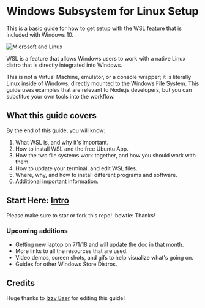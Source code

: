 # Windows Subsystem for Linux Setup

This is a basic guide for how to get setup with the WSL feature that is included with Windows 10.

![Microsoft and Linux](https://i.imgur.com/GOij8My.png)

WSL is a feature that allows Windows users to work with a native Linux distro that is directly integrated into Windows.

This is not a Virtual Machine, emulator, or a console wrapper; it is literally Linux inside of Windows, directly mounted to the Windows File System. This guide uses examples that are relevant to Node.js developers, but you can substitue your own tools into the workflow.


## What this guide covers

By the end of this guide, you will know:

1. What WSL is, and why it's important.
1. How to install WSL and the free Ubuntu App.
1. How the two file systems work together, and how you should work with them.
1. How to update your terminal, and edit WSL files.
1. Where, why, and how to install different programs and software.
1. Additional important information.

## Start Here: [Intro](./readmes/01_preface.md) 

Please make sure to star or fork this repo! :bowtie: Thanks!


### Upcoming additions

- Getting new laptop on 7/1/18 and will update the doc in that month. 
- More links to all the resources that are used.
- Video demos, screen shots, and gifs to help visualize what's going on.
- Guides for other Windows Store Distros.




## Credits
Huge thanks to [Izzy Baer](https://github.com/izzybaer) for editing this guide!
